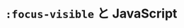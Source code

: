<!-- classes: title -->

# `:focus-visible` と JavaScript

<!-- block-start: grid, sns-box -->
<!-- account: twitter, mascii_k, mascii_k -->
<!-- block-end -->

